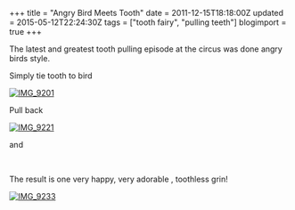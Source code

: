 +++
title = "Angry Bird Meets Tooth"
date = 2011-12-15T18:18:00Z
updated = 2015-05-12T22:24:30Z
tags = ["tooth fairy", "pulling teeth"]
blogimport = true 
+++

The latest and greatest tooth pulling episode at the circus was done angry birds style.&#160; 

Simply tie tooth to bird

[![IMG_9201](https://latc.s3.amazonaws.com/wp-content/uploads/2011/12/IMG_9201.jpg "IMG_9201")](https://latc.s3.amazonaws.com/wp-content/uploads/2011/12/IMG_9201.jpg)

Pull back

[![IMG_9221](https://latc.s3.amazonaws.com/wp-content/uploads/2011/12/IMG_9221.jpg "IMG_9221")](https://latc.s3.amazonaws.com/wp-content/uploads/2011/12/IMG_9221.jpg)

and
 

  

&#160;

The result is one very happy, very adorable , toothless grin!

[![IMG_9233](https://latc.s3.amazonaws.com/wp-content/uploads/2011/12/IMG_9233.jpg "IMG_9233")](https://latc.s3.amazonaws.com/wp-content/uploads/2011/12/IMG_9233.jpg)
